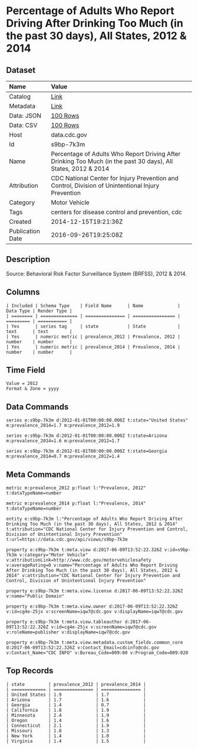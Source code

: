 # Percentage of Adults Who Report Driving After Drinking Too Much (in the past 30 days), All States, 2012 & 2014

## Dataset

| Name | Value |
| :--- | :---- |
| Catalog | [Link](https://catalog.data.gov/dataset/percentage-of-adults-who-report-driving-after-drinking-too-much-in-the-past-30-days-all-st-b4f3b) |
| Metadata | [Link](https://data.cdc.gov/api/views/s9bp-7k3m) |
| Data: JSON | [100 Rows](https://data.cdc.gov/api/views/s9bp-7k3m/rows.json?max_rows=100) |
| Data: CSV | [100 Rows](https://data.cdc.gov/api/views/s9bp-7k3m/rows.csv?max_rows=100) |
| Host | data.cdc.gov |
| Id | s9bp-7k3m |
| Name | Percentage of Adults Who Report Driving After Drinking Too Much (in the past 30 days), All States, 2012 & 2014 |
| Attribution | CDC National Center for Injury Prevention and Control, Division of Unintentional Injury Prevention |
| Category | Motor Vehicle |
| Tags | centers for disease control and prevention, cdc |
| Created | 2014-12-15T19:21:36Z |
| Publication Date | 2016-09-26T19:25:08Z |

## Description

Source: Behavioral Risk Factor Surveillance System (BRFSS), 2012 & 2014.

## Columns

```ls
| Included | Schema Type    | Field Name      | Name             | Data Type | Render Type |
| ======== | ============== | =============== | ================ | ========= | =========== |
| Yes      | series tag     | state           | State            | text      | text        |
| Yes      | numeric metric | prevalence_2012 | Prevalence, 2012 | number    | number      |
| Yes      | numeric metric | prevalence_2014 | Prevalence, 2014 | number    | number      |
```

## Time Field

```ls
Value = 2012
Format & Zone = yyyy
```

## Data Commands

```ls
series e:s9bp-7k3m d:2012-01-01T00:00:00.000Z t:state="United States" m:prevalence_2014=1.7 m:prevalence_2012=1.9

series e:s9bp-7k3m d:2012-01-01T00:00:00.000Z t:state=Arizona m:prevalence_2014=1.6 m:prevalence_2012=1.7

series e:s9bp-7k3m d:2012-01-01T00:00:00.000Z t:state=Georgia m:prevalence_2014=0.7 m:prevalence_2012=1.4
```

## Meta Commands

```ls
metric m:prevalence_2012 p:float l:"Prevalence, 2012" t:dataTypeName=number

metric m:prevalence_2014 p:float l:"Prevalence, 2014" t:dataTypeName=number

entity e:s9bp-7k3m l:"Percentage of Adults Who Report Driving After Drinking Too Much (in the past 30 days), All States, 2012 & 2014" t:attribution="CDC National Center for Injury Prevention and Control, Division of Unintentional Injury Prevention" t:url=https://data.cdc.gov/api/views/s9bp-7k3m

property e:s9bp-7k3m t:meta.view d:2017-06-09T13:52:22.326Z v:id=s9bp-7k3m v:category="Motor Vehicle" v:attributionLink=http://www.cdc.gov/motorvehiclesafety v:averageRating=0 v:name="Percentage of Adults Who Report Driving After Drinking Too Much (in the past 30 days), All States, 2012 & 2014" v:attribution="CDC National Center for Injury Prevention and Control, Division of Unintentional Injury Prevention"

property e:s9bp-7k3m t:meta.view.license d:2017-06-09T13:52:22.326Z v:name="Public Domain"

property e:s9bp-7k3m t:meta.view.owner d:2017-06-09T13:52:22.326Z v:id=cg4e-25jx v:screenName=iqw7@cdc.gov v:displayName=iqw7@cdc.gov

property e:s9bp-7k3m t:meta.view.tableauthor d:2017-06-09T13:52:22.326Z v:id=cg4e-25jx v:screenName=iqw7@cdc.gov v:roleName=publisher v:displayName=iqw7@cdc.gov

property e:s9bp-7k3m t:meta.view.metadata.custom_fields.common_core d:2017-06-09T13:52:22.326Z v:Contact_Email=cdcinfo@cdc.gov v:Contact_Name="CDC INFO" v:Bureau_Code=009:00 v:Program_Code=009:020
```

## Top Records

```ls
| state         | prevalence_2012 | prevalence_2014 | 
| ============= | =============== | =============== | 
| United States | 1.9             | 1.7             | 
| Arizona       | 1.7             | 1.6             | 
| Georgia       | 1.4             | 0.7             | 
| California    | 1.8             | 1.9             | 
| Minnesota     | 2.4             | 1.9             | 
| Oregon        | 1.4             | 1.6             | 
| Connecticut   | 2.1             | 1.9             | 
| Missouri      | 1.8             | 1.3             | 
| New York      | 1.4             | 1.0             | 
| Virginia      | 1.4             | 1.5             | 
```